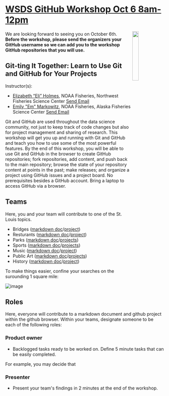# [WSDS GitHub Workshop Oct 6 8am-12pm](https://ww2.amstat.org/meetings/wsds/2022/courses.cfm)

<img align="right" src="https://user-images.githubusercontent.com/2545978/193091073-6b38734f-cd28-4946-ab2a-bebdb223d3cb.png" width="20%">  

We are looking forward to seeing you on October 6th. **Before the workshop, please send the organizers your GitHub username so we can add you to the workshop GitHub repositories that you will use.**

## Git-ting It Together: Learn to Use Git and GitHub for Your Projects

Instructor(s):

* [Elizabeth “Eli” Holmes](https://github.com/eeholmes), NOAA Fisheries, Northwest Fisheries Science Center <a href = "mailto: eli.holmes@noaa.gov">Send Email</a>
* [Emily "Em" Markowitz](https://github.com/EmilyMarkowitz-NOAA), NOAA Fisheries, Alaska Fisheries Science Center <a href = "mailto: emily.markowitz@noaa.gov">Send Email</a>

Git and GitHub are used throughout the data science community, not just to keep track of code changes but also for project management and sharing of research. This workshop will get you up and running with Git and GitHub and teach you how to use some of the most powerful features. By the end of this workshop, you will be able to use Git and GitHub in the browser to create GitHub repositories; fork repositories, add content, and push back to the main repository; browse the state of your repository content at points in the past; make releases; and organize a project using GitHub issues and a project board. No prerequisites besides a GitHub account. Bring a laptop to access GitHub via a browser.

## Teams

Here, you and your team will contribute to one of the St. Louis topics. 

 - Bridges ([markdown doc](https://github.com/RWorkflow-Workshops/WSDS-StLouis/blob/main/bridges.md)/[project](https://github.com/orgs/RWorkflow-Workshops/projects/6))
 - Resturants ([markdown doc](https://github.com/RWorkflow-Workshops/WSDS-StLouis/blob/main/restaurants.md)/[project](https://github.com/orgs/RWorkflow-Workshops/projects/3/views/1))
 - Parks ([markdown doc](https://github.com/RWorkflow-Workshops/WSDS-StLouis/blob/main/parks.md)/[projects](https://github.com/orgs/RWorkflow-Workshops/projects/8))
 - Sports ([markdown doc](https://github.com/RWorkflow-Workshops/WSDS-StLouis/blob/main/sports.md)/[projects](https://github.com/orgs/RWorkflow-Workshops/projects/10))
 - Music ([markdown doc](https://github.com/RWorkflow-Workshops/WSDS-StLouis/blob/main/music.md)/[project](https://github.com/orgs/RWorkflow-Workshops/projects/13))
 - Public Art ([markdown doc](https://github.com/RWorkflow-Workshops/WSDS-StLouis/blob/main/public_art.md)/[projects](https://github.com/orgs/RWorkflow-Workshops/projects/4))
 - History ([markdown doc](https://github.com/RWorkflow-Workshops/WSDS-StLouis/blob/main/history.md)/[project](https://github.com/orgs/RWorkflow-Workshops/projects/12))
 
To make things easier, confine your searches on the surounding 1 square mile:
 
![image](https://user-images.githubusercontent.com/2545978/192898401-594e6f91-0507-45fc-b8ac-167c8fb5d381.png)
 
## Roles

Here, everyone will contribute to a markdown document and github project within the github browser. Within your teams, designate someone to be each of the following roles:

### Product owner

 - Backlogged tasks ready to be worked on. Define 5 minute tasks that can be easily completed. 

For example, you may decide that 

### Presenter

 - Present your team's findings in 2 minutes at the end of the workshop. 

